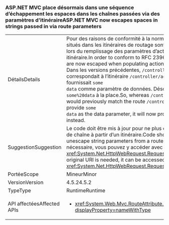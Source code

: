 ### <a name="aspnet-mvc-now-escapes-spaces-in-strings-passed-in-via-route-parameters"></a><span data-ttu-id="95670-101">ASP.NET MVC place désormais dans une séquence d’échappement les espaces dans les chaînes passées via des paramètres d’itinéraire</span><span class="sxs-lookup"><span data-stu-id="95670-101">ASP.NET MVC now escapes spaces in strings passed in via route parameters</span></span>

|   |   |
|---|---|
|<span data-ttu-id="95670-102">Détails</span><span class="sxs-lookup"><span data-stu-id="95670-102">Details</span></span>|<span data-ttu-id="95670-103">Pour des raisons de conformité à la norme RFC 2396, les espaces situés dans les itinéraires de routage sont désormais échappés lors du remplissage des paramètres d’action à partir d’un itinéraire.</span><span class="sxs-lookup"><span data-stu-id="95670-103">In order to conform to RFC 2396, spaces in route paths are now escaped when populating action parameters from a route.</span></span> <span data-ttu-id="95670-104">Dans les versions précédentes, <code>/controller/action/some data</code> correspondait à l’itinéraire <code>/controller/action/{data}</code> et fournissait <code>some data</code> comme paramètre de données. Désormais, il fournit <code>some%20data</code> à la place.</span><span class="sxs-lookup"><span data-stu-id="95670-104">So, whereas  <code>/controller/action/some data</code> would previously match the route <code>/controller/action/{data}</code> and provide <code>some data</code> as the data parameter, it will now provide <code>some%20data</code> instead.</span></span>|
|<span data-ttu-id="95670-105">Suggestion</span><span class="sxs-lookup"><span data-stu-id="95670-105">Suggestion</span></span>|<span data-ttu-id="95670-106">Le code doit être mis à jour pour ne plus échapper les paramètres de chaîne à partir d’un itinéraire.</span><span class="sxs-lookup"><span data-stu-id="95670-106">Code should be updated to unescape string parameters from a route.</span></span> <span data-ttu-id="95670-107">Si l’URI d’origine est nécessaire, vous pouvez y accéder avec l’API <xref:System.Net.HttpWebRequest.RequestUri>.OriginalString.</span><span class="sxs-lookup"><span data-stu-id="95670-107">If the original URI is needed, it can be accessed with the <xref:System.Net.HttpWebRequest.RequestUri>.OriginalString API.</span></span>|
|<span data-ttu-id="95670-108">Portée</span><span class="sxs-lookup"><span data-stu-id="95670-108">Scope</span></span>|<span data-ttu-id="95670-109">Mineur</span><span class="sxs-lookup"><span data-stu-id="95670-109">Minor</span></span>|
|<span data-ttu-id="95670-110">Version</span><span class="sxs-lookup"><span data-stu-id="95670-110">Version</span></span>|<span data-ttu-id="95670-111">4.5.2</span><span class="sxs-lookup"><span data-stu-id="95670-111">4.5.2</span></span>|
|<span data-ttu-id="95670-112">Type</span><span class="sxs-lookup"><span data-stu-id="95670-112">Type</span></span>|<span data-ttu-id="95670-113">Runtime</span><span class="sxs-lookup"><span data-stu-id="95670-113">Runtime</span></span>|
|<span data-ttu-id="95670-114">API affectées</span><span class="sxs-lookup"><span data-stu-id="95670-114">Affected APIs</span></span>|<ul><li><xref:System.Web.Mvc.RouteAttribute.%23ctor(System.String)?displayProperty=nameWithType></li></ul>|

